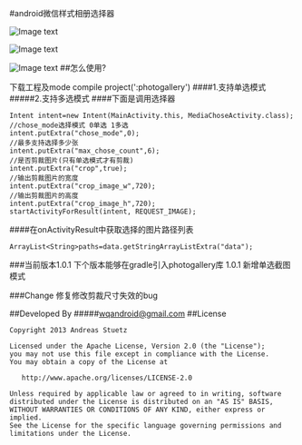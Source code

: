 #android微信样式相册选择器



![Image text](https://github.com/wqandroid/wqgallery/blob/master/app/screenshort/wqgallert1.gif)

![Image text](https://github.com/wqandroid/wqgallery/blob/master/app/screenshort/Screenshot_2015-03-31-18-35-29.png)

![Image text](https://github.com/wqandroid/wqgallery/blob/master/app/screenshort/Screenshot_2015-03-31-18-35-34.png)
##怎么使用?

下载工程及mode compile project(':photogallery')
####1.支持单选模式
#####2.支持多选模式
####下面是调用选择器        
      
    Intent intent=new Intent(MainActivity.this, MediaChoseActivity.class);
    //chose_mode选择模式 0单选 1多选
    intent.putExtra("chose_mode",0);
    //最多支持选择多少张
    intent.putExtra("max_chose_count",6);
    //是否剪裁图片(只有单选模式才有剪裁)
    intent.putExtra("crop",true);
    //输出剪裁图片的宽度
    intent.putExtra("crop_image_w",720);
    //输出剪裁图片的高度
    intent.putExtra("crop_image_h",720);
    startActivityForResult(intent, REQUEST_IMAGE);

####在onActivityResult中获取选择的图片路径列表

    ArrayList<String>paths=data.getStringArrayListExtra("data");
    





###当前版本1.0.1
     下个版本能够在gradle引入photogallery库
     1.0.1 新增单选截图模式


###Change
     修复修改剪裁尺寸失效的bug

##Developed By
#####wqandroid@gmail.com
##License

    Copyright 2013 Andreas Stuetz

    Licensed under the Apache License, Version 2.0 (the "License");
    you may not use this file except in compliance with the License.
    You may obtain a copy of the License at

       http://www.apache.org/licenses/LICENSE-2.0

    Unless required by applicable law or agreed to in writing, software
    distributed under the License is distributed on an "AS IS" BASIS,
    WITHOUT WARRANTIES OR CONDITIONS OF ANY KIND, either express or implied.
    See the License for the specific language governing permissions and
    limitations under the License.
